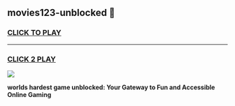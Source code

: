 
## movies123-unblocked 👋
<h3>
<a href="https://premium.freeplayer.one?title=movies123-unblocked&ref=14F">CLICK TO PLAY</a></h3>
<hr>

<h3>
<a href="https://premium.freeplayer.one?title=movies123-unblocked&ref=14F">CLICK 2 PLAY</a>
  
</h3>

<a href="https://premium.freeplayer.one?title=movies123-unblocked&ref=12F/"><img src="https://clearcache.store/games.png"></a>


**worlds hardest game unblocked: Your Gateway to Fun and Accessible Online Gaming**
